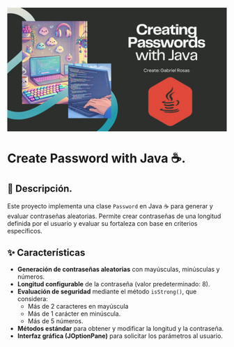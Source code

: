 ![](https://raw.githubusercontent.com/gabrielfernando01/spark/master/pseudocodigo_examples/image/cover_password.png)

# Create Password with Java ☕.

## 🌟 Descripción.

Este proyecto implementa una clase <code>Password</code> en Java ☕ para generar y evaluar contraseñas aleatorias. Permite crear contraseñas de una longitud definida por el usuario y evaluar su fortaleza con base en criterios específicos.

## ✨ Características

+ **Generación de contraseñas aleatorias** con mayúsculas, minúsculas y números.
+ **Longitud configurable** de la contraseña (valor predeterminado: 8).
+ **Evaluación de seguridad** mediante el método <code>isStrong()</code>, que considera:
	* Más de 2 caracteres en mayúscula
	* Más de 1 carácter en minúscula.
	* Más de 5 números.
+ **Métodos estándar** para obtener y modificar la longitud y la contraseña.
+ **Interfaz gráfica (JOptionPane)** para solicitar los parámetros al usuario.


